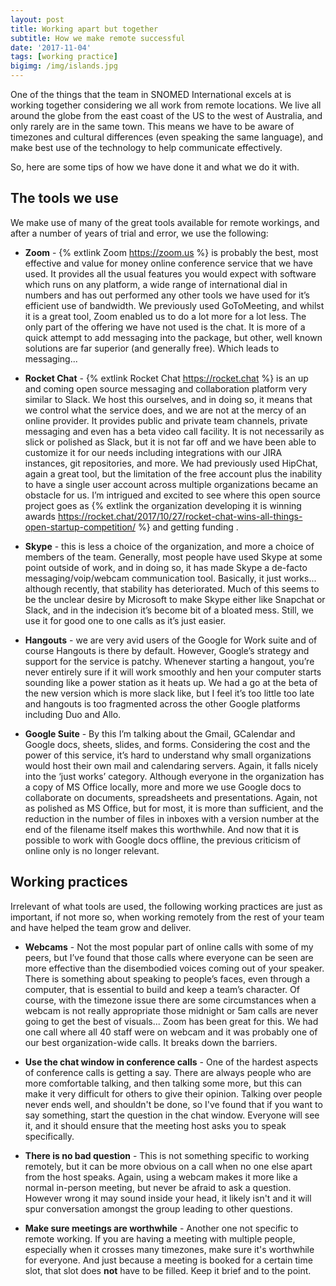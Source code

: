 ```yaml
---
layout: post
title: Working apart but together
subtitle: How we make remote successful
date: '2017-11-04'
tags: [working practice]
bigimg: /img/islands.jpg
---
```


One of the things that the team in SNOMED International excels at is working together considering we all work from remote locations. We live all around the globe from the east coast of the US to the west of Australia, and only rarely are in the same town. This means we have to be aware of timezones and cultural differences (even speaking the same language), and make best use of the technology to help communicate effectively.

So, here are some tips of how we have done it and what we do it with.

## The tools we use
We make use of many of the great tools available for remote workings, and after a number of years of trial and error, we use the following:

* **Zoom** - {% extlink Zoom https://zoom.us %} is probably the best, most effective and value for money online conference service that we have used. It provides all the usual features you would expect with software which runs on any platform, a wide range of international dial in numbers and has out performed any other tools we have used for it’s efficient use of bandwidth. We previously used GoToMeeting, and whilst it is a great tool, Zoom enabled us to do a lot more for a lot less. The only part of the offering we have not used is the chat. It is more of a quick attempt to add messaging into the package, but other, well known solutions are far superior (and generally free). Which leads to messaging...

* **Rocket Chat** - {% extlink Rocket Chat https://rocket.chat %} is an up and coming open source messaging and collaboration platform very similar to Slack. We host this ourselves, and in doing so, it means that we control what the service does, and we are not at the mercy of an online provider. It provides public and private team channels, private messaging and even has a beta video call facility. It is not necessarily as slick or polished as Slack, but it is not far off and we have been able to customize it for our needs including integrations with our JIRA instances, git repositories, and more. We had previously used HipChat, again a great tool, but the limitation of the free account plus the inability to have a single user account across multiple organizations became an obstacle for us. I’m intrigued and excited to see where this open source project goes as {% extlink the organization developing it is winning awards https://rocket.chat/2017/10/27/rocket-chat-wins-all-things-open-startup-competition/ %} and getting funding .

* **Skype** - this is less a choice of the organization, and more a choice of members of the team. Generally, most people have used Skype at some point outside of work, and in doing so, it has made Skype a de-facto messaging/voip/webcam communication tool. Basically, it just works... although recently, that stability has deteriorated. Much of this seems to be the unclear desire by Microsoft to make Skype either like Snapchat or Slack, and in the indecision it’s become bit of a bloated mess. Still, we use it for good one to one calls as it’s just easier.

* **Hangouts** - we are very avid users of the Google for Work suite and of course Hangouts is there by default. However, Google’s strategy and support for the service is patchy. Whenever starting a hangout, you’re never entirely sure if it will work smoothly and hen your computer starts sounding like a power station as it heats up. We had a go at the beta of the new version which is more slack like, but I feel it’s too little too late and hangouts is too fragmented across the other Google platforms including Duo and Allo.

* **Google Suite** - By this I’m talking about the Gmail, GCalendar and Google docs, sheets, slides, and forms. Considering the cost and the power of this service, it’s hard to understand why small organizations would host their own mail and calendaring servers. Again, it falls nicely into the ‘just works’ category. Although everyone in the organization has a copy of MS Office locally, more and more we use Google docs to collaborate on documents, spreadsheets and presentations. Again, not as polished as MS Office, but for most, it is more than sufficient, and the reduction in the number of files in inboxes with a version number at the end of the filename itself makes this worthwhile. And now that it is possible to work with Google docs offline, the previous criticism of online only is no longer relevant.


## Working practices
Irrelevant of what tools are used, the following working practices are just as important, if not more so, when working remotely from the rest of your team and have helped the team grow and deliver.

* **Webcams** - Not the most popular part of online calls with some of my peers, but I’ve found that those calls where everyone can be seen are more effective than the disembodied voices coming out of your speaker. There is something about speaking to people’s faces, even through a computer, that is essential to build and keep a team’s character. Of course, with the timezone issue there are some circumstances when a webcam is not really appropriate those midnight or 5am calls are never going to get the best of visuals... Zoom has been great for this. We had one call where all 40 staff were on webcam and it was probably one of our best organization-wide calls. It breaks down the barriers.

* **Use the chat window in conference calls** - One of the hardest aspects of conference calls is getting a say. There are always people who are more comfortable talking, and then talking some more, but this can make it very difficult for others to give their opinion. Talking over people never ends well, and shouldn't be done, so I've found that if you want to say something, start the question in the chat window. Everyone will see it, and it should ensure that the meeting host asks you to speak specifically.

* **There is no bad question** - This is not something specific to working remotely, but it can be more obvious on a call when no one else apart from the host speaks. Again, using a webcam makes it more like a normal in-person meeting, but never be afraid to ask a question. However wrong it may sound inside your head, it likely isn't and it will spur conversation amongst the group leading to other questions.

* **Make sure meetings are worthwhile** - Another one not specific to remote working. If you are having a meeting with multiple people, especially when it crosses many timezones, make sure it's worthwhile for everyone. And just because a meeting is booked for a certain time slot, that slot does **not** have to be filled. Keep it brief and to the point.
